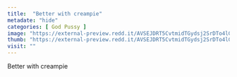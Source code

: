 ```yaml
---
title:  "Better with creampie"
metadate: "hide"
categories: [ God Pussy ]
image: "https://external-preview.redd.it/AVSEJDRT5CvtmidTGydsj2SrDTo4lGtmauj7X08vgfk.jpg?auto=webp&s=eb3d35214b4727c174fa40a65dff87a89d228ea9"
thumb: "https://external-preview.redd.it/AVSEJDRT5CvtmidTGydsj2SrDTo4lGtmauj7X08vgfk.jpg?width=320&crop=smart&auto=webp&s=f984a455575df6a331b0dd9a4da32d86f57f8b3d"
visit: ""
---
```

Better with creampie
